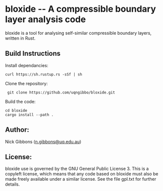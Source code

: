 # bloxide -- A compressible boundary layer analysis code

bloxide is a tool for analysing self-similar compressible boundary layers, written in Rust.

## Build Instructions
Install dependancies:

    curl https://sh.rustup.rs -sSf | sh

Clone the repository:

     git clone https://github.com/uqngibbo/bloxide.git

Build the code:

    cd bloxide
    cargo install --path .

## Author:
Nick Gibbons (n.gibbons@uq.edu.au)

## License:
bloxide use is governed by the GNU General Public License 3. This is a copyleft license, which means that any code based on bloxide must also be made freely available under a similar license.
See the file gpl.txt for further details.
